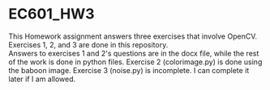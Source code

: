 # EC601_HW3
This Homework assignment answers three exercises that involve OpenCV.
Exercises 1, 2, and 3 are done in this repository.  
Answers to exercises 1 and 2's questions are in the docx file, while the rest of the work is done in python files.
Exercise 2 (colorimage.py) is done using the baboon image.
Exercise 3 (noise.py) is incomplete. I can complete it later if I am allowed.
